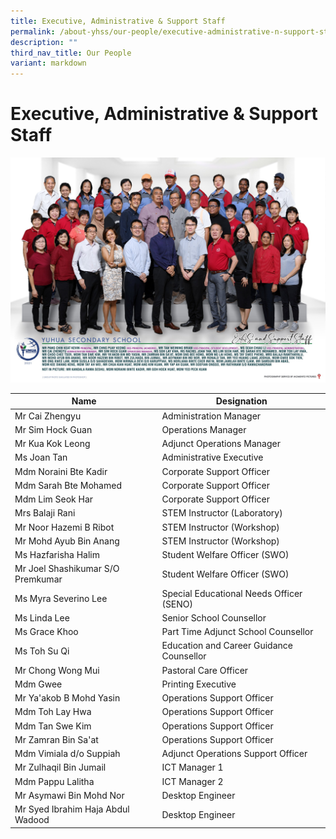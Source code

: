 ```yaml
---
title: Executive, Administrative & Support Staff
permalink: /about-yhss/our-people/executive-administrative-n-support-staff/
description: ""
third_nav_title: Our People
variant: markdown
---
```

# **Executive, Administrative & Support Staff**

![](/images/EAS.jpg)

| Name | Designation |
| -------- | -------- | 
|  Mr Cai Zhengyu 	| Administration Manager  	|
| Mr Sim Hock Guan 	| Operations Manager 	|
|  Mr Kua Kok Leong 	| Adjunct Operations Manager  	|
| Ms Joan Tan 	| Administrative Executive  	|
|  Mdm Noraini Bte Kadir  	| Corporate Support Officer 	|
|  Mdm Sarah Bte Mohamed 	|  Corporate Support Officer   	|
|  Mdm Lim Seok Har  	|  Corporate Support Officer   	|
|  Mrs Balaji Rani  	| STEM Instructor (Laboratory)  	|
| Mr Noor Hazemi B Ribot  	| STEM Instructor (Workshop)  	|
| Mr Mohd Ayub Bin Anang 	| STEM Instructor (Workshop)  	|
| Ms Hazfarisha Halim  	| Student Welfare Officer (SWO)  	|
| Mr Joel Shashikumar S/O Premkumar  	| Student Welfare Officer (SWO)  	|
| Ms Myra Severino Lee  	| Special Educational Needs Officer (SENO)  	|
| Ms Linda Lee  	|  Senior School Counsellor   	|
| Ms Grace Khoo 	| Part Time Adjunct School Counsellor  	|
| Ms Toh Su Qi	| Education and Career Guidance Counsellor	|
|  Mr Chong Wong Mui 	| Pastoral Care Officer 	|
| Mdm Gwee  	|  Printing Executive   	|
| Mr Ya'akob B Mohd Yasin  	| Operations Support Officer  	|
|  Mdm Toh Lay Hwa 	| Operations Support Officer 	|
|  Mdm Tan Swe Kim 	| Operations Support Officer 	|
|  Mr Zamran Bin Sa'at 	| Operations Support Officer  	|
|  Mdm Vimiala d/o Suppiah 	| Adjunct Operations Support Officer  	|
| Mr Zulhaqil Bin Jumail 	| ICT Manager 1	|
| Mdm Pappu Lalitha 	| ICT Manager 2	|
| Mr Asymawi Bin Mohd Nor 	| Desktop Engineer 	|
| Mr Syed Ibrahim Haja Abdul Wadood	| Desktop Engineer 	|